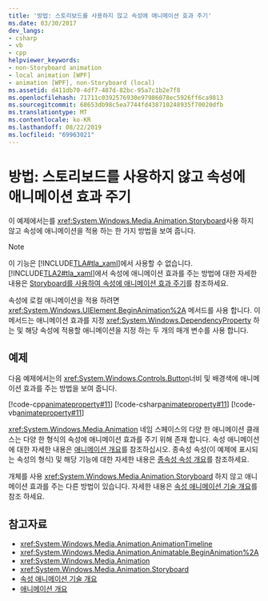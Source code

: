 ```yaml
---
title: '방법: 스토리보드를 사용하지 않고 속성에 애니메이션 효과 주기'
ms.date: 03/30/2017
dev_langs:
- csharp
- vb
- cpp
helpviewer_keywords:
- non-Storyboard animation
- local animation [WPF]
- animation [WPF], non-Storyboard (local)
ms.assetid: d411db70-4df7-487d-82bc-95a7c1b2e7f8
ms.openlocfilehash: 71711c0392576930e97986078ec5926ff6ca9813
ms.sourcegitcommit: 68653db98c5ea7744fd438710248935f70020dfb
ms.translationtype: MT
ms.contentlocale: ko-KR
ms.lasthandoff: 08/22/2019
ms.locfileid: "69963021"
---
```

# <a name="how-to-animate-a-property-without-using-a-storyboard"></a>방법: 스토리보드를 사용하지 않고 속성에 애니메이션 효과 주기
이 예제에서는를 <xref:System.Windows.Media.Animation.Storyboard>사용 하지 않고 속성에 애니메이션을 적용 하는 한 가지 방법을 보여 줍니다.  
  
> [!NOTE]
> 이 기능은 [!INCLUDE[TLA#tla_xaml](../../../../includes/tlasharptla-xaml-md.md)]에서 사용할 수 없습니다. [!INCLUDE[TLA2#tla_xaml](../../../../includes/tla2sharptla-xaml-md.md)]에서 속성에 애니메이션 효과를 주는 방법에 대한 자세한 내용은 [Storyboard를 사용하여 속성에 애니메이션 효과 주기](how-to-animate-a-property-by-using-a-storyboard.md)를 참조하세요.  
  
 속성에 로컬 애니메이션을 적용 하려면 <xref:System.Windows.UIElement.BeginAnimation%2A> 메서드를 사용 합니다. 이 메서드는 애니메이션 효과를 지정 <xref:System.Windows.DependencyProperty> 하는 및 해당 속성에 적용할 애니메이션을 지정 하는 두 개의 매개 변수를 사용 합니다.  
  
## <a name="example"></a>예제  
 다음 예제에서는의 <xref:System.Windows.Controls.Button>너비 및 배경색에 애니메이션 효과를 주는 방법을 보여 줍니다.  
  
 [!code-cpp[animateproperty#11](~/samples/snippets/cpp/VS_Snippets_Wpf/animateproperty/CPP/LocalAnimationExample.cpp#11)]
 [!code-csharp[animateproperty#11](~/samples/snippets/csharp/VS_Snippets_Wpf/animateproperty/CSharp/LocalAnimationExample.cs#11)]
 [!code-vb[animateproperty#11](~/samples/snippets/visualbasic/VS_Snippets_Wpf/animateproperty/VisualBasic/LocalAnimationExample.vb#11)]  
  
 <xref:System.Windows.Media.Animation> 네임 스페이스의 다양 한 애니메이션 클래스는 다양 한 형식의 속성에 애니메이션 효과를 주기 위해 존재 합니다. 속성 애니메이션에 대한 자세한 내용은 [애니메이션 개요](animation-overview.md)를 참조하십시오. 종속성 속성(이 예제에 표시되는 속성의 형식) 및 해당 기능에 대한 자세한 내용은 [종속성 속성 개요](../advanced/dependency-properties-overview.md)를 참조하세요.  
  
 개체를 사용 <xref:System.Windows.Media.Animation.Storyboard> 하지 않고 애니메이션 효과를 주는 다른 방법이 있습니다. 자세한 내용은 [속성 애니메이션 기술 개요](property-animation-techniques-overview.md)를 참조 하세요.  
  
## <a name="see-also"></a>참고자료

- <xref:System.Windows.Media.Animation.AnimationTimeline>
- <xref:System.Windows.Media.Animation.Animatable.BeginAnimation%2A>
- <xref:System.Windows.Media.Animation>
- <xref:System.Windows.Media.Animation.Storyboard>
- [속성 애니메이션 기술 개요](property-animation-techniques-overview.md)
- [애니메이션 개요](animation-overview.md)
